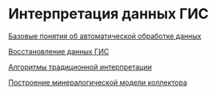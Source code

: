 # Интерпретация данных ГИС


[Базовые понятия об автоматической обработке данных](automation_basics.md)

[Восстановление данных ГИС](logs_reconstruction.md)

[Алгоритмы традиционной интерпретации](basic_interpretation.md)

[Построение минералогической модели коллектора](volumetric_model.md)
